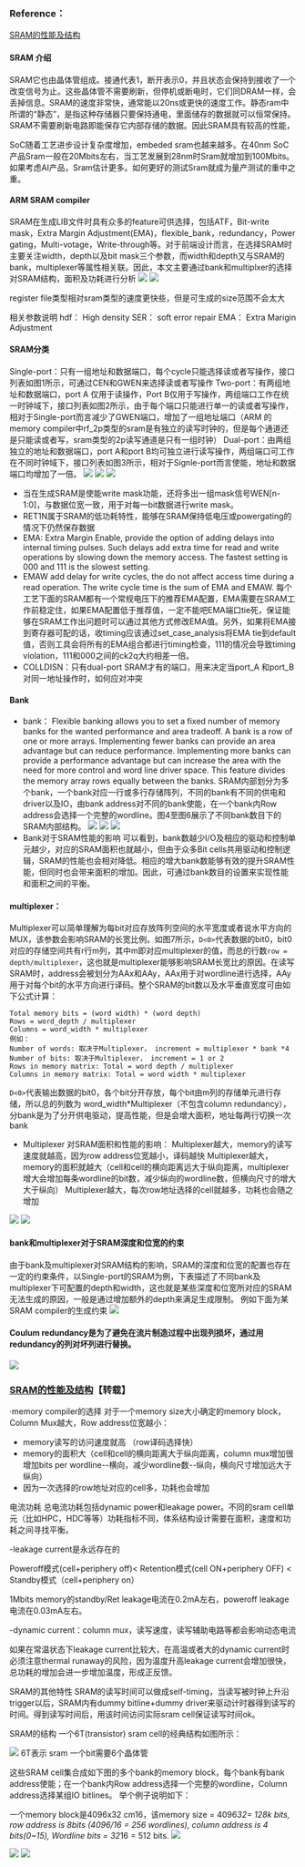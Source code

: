 ### Reference：
[SRAM的性能及结构](https://aijishu.com/a/1060000000123289)
#### SRAM 介绍
SRAM它也由晶体管组成。接通代表1，断开表示0，并且状态会保持到接收了一个改变信号为止。这些晶体管不需要刷新，但停机或断电时，它们同DRAM一样，会丢掉信息。SRAM的速度非常快，通常能以20ns或更快的速度工作。静态ram中所谓的“静态”，是指这种存储器只要保持通电，里面储存的数据就可以恒常保持。SRAM不需要刷新电路即能保存它内部存储的数据。因此SRAM具有较高的性能，

SoC随着工艺进步设计复杂度增加，embeded sram也越来越多。在40nm SoC产品Sram一般在20Mbits左右，当工艺发展到28nm时Sram就增加到100Mbits。如果考虑AI产品，Sram估计更多。如何更好的测试Sram就成为量产测试的重中之重。


#### ARM SRAM compiler
SRAM在生成LIB文件时具有众多的feature可供选择，包括ATF，Bit-write mask，Extra Margin Adjustment(EMA)，flexible_bank，redundancy，Power gating，Multi-votage，Write-through等。对于前端设计而言，在选择SRAM时主要关注width，depth以及bit mask三个参数，而width和depth又与SRAM的bank，multiplexer等属性相关联。因此，本文主要通过bank和multiplxer的选择对SRAM结构，面积及功耗进行分析
![](memory-compiler.assets\23495115-3f8db392980efc0e.png)
![](memory-compiler.assets\23495115-86dcbb2f2a39cdf5.png)

register file类型相对sram类型的速度更快些，但是可生成的size范围不会太大

相关参数说明
hdf： High density 
SER： soft error repair
EMA： Extra Marigin Adjustment


#### SRAM分类
Single-port：只有一组地址和数据端口，每个cycle只能选择读或者写操作，接口列表如图1所示，可通过CEN和GWEN来选择读或者写操作
Two-port：有两组地址和数据端口，port A 仅用于读操作，Port B仅用于写操作，两组端口工作在统一时钟域下，接口列表如图2所示，由于每个端口只能进行单一的读或者写操作，相对于Single-port而言减少了GWEN端口，增加了一组地址端口（ARM 的memory compiler中rf_2p类型的sram是有独立的读写时钟的，但是每个通道还是只能读或者写，sram类型的2p读写通道是只有一组时钟）
Dual-port：由两组独立的地址和数据端口，port A和port B均可独立进行读写操作，两组端口可工作在不同时钟域下，接口列表如图3所示，相对于Signle-port而言使能，地址和数据端口均增加了一倍。
![](memory-compiler.assets\23495115-11626f0f65c3db8f.png)
![](memory-compiler.assets\23495115-1c222898d3df1391.png)
![](memory-compiler.assets\23495115-1d0c3ffa0ab239df.png)
* 当在生成SRAM是使能write mask功能，还将多出一组mask信号WEN[n-1:0]，与数据位宽一致，用于对每一bit数据进行write mask。
* RET1N属于SRAM的低功耗特性，能够在SRAM保持低电压或powergating的情况下仍然保存数据
* EMA: Extra Margin Enable, provide the option of adding delays into internal timing pulses. Such delays add extra time for read and write operations by slowing down the memory access. The fastest setting is 000 and 111 is the slowest setting.
* EMAW add delay for write cycles, the do not affect access time during a read operation. The write cycle time is the sum of EMA and EMAW.
每个工艺下面的SRAM都有一个常规电压下的推荐EMA配置，EMA需要在SRAM工作前稳定住，如果EMA配置低于推荐值，一定不能吧EMA端口tie死，保证能够在SRAM工作出问题时可以通过其他方式修改EMA值。另外，如果将EMA接到寄存器可配的话，收timing应该通过set_case_analysis将EMA tie到default值，否则工具会将所有的EMA组合都进行timing检查，111的情况会导致timing violation，111和000之间的ck2q大约相差一倍。
* COLLDISN：只有dual-port SRAM才有的端口，用来决定当port_A 和port_B对同一地址操作时，如何应对冲突

#### Bank
* bank：
Flexible banking allows you to set a fixed number of memory banks for the wanted performance and area tradeoff. A bank is a row of one or more arrays. Implementing fewer banks can provide an area advantage but can reduce performance. Implementing more banks can provide a performance advantage but can increase the area with the need for more control and word line driver space. This feature divides the memory array rows equally between the banks.
SRAM内部划分为多个bank，一个bank对应一行或多行存储阵列，不同的bank有不同的供电和driver以及IO，由bank address对不同的bank使能，在一个bank内Row address会选择一个完整的wordline。图4至图6展示了不同bank数目下的SRAM内部结构。
![](memory-compiler.assets\23495115-acdae09b224a5720.png)
![](memory-compiler.assets\23495115-72c0a5cfb546cd7a.png)
![](memory-compiler.assets\23495115-ff2e49a66ac4f1eb.png)
* Bank对于SRAM性能的影响
可以看到，bank数越少I/O及相应的驱动和控制单元越少，对应的SRAM面积也就越小，但由于众多Bit cells共用驱动和控制逻辑，SRAM的性能也会相对降低。相应的增大bank数能够有效的提升SRAM性能，但同时也会带来面积的增加。因此，可通过bank数目的设置来实现性能和面积之间的平衡。


#### multiplexer：
Multiplexer可以简单理解为每bit对应存放阵列空间的水平宽度或者说水平方向的MUX，该参数会影响SRAM的长宽比例。如图7所示，`D<0>`代表数据的bit0，bit0对应的存储空间共有r行m列，其中m即对应multiplexer的值，而总的行数`row = depth/multiplexer`，这也就是multiplexer能够影响SRAM长宽比的原因。在读写SRAM时，address会被划分为AAx和AAy，AAx用于对wordline进行选择，AAy用于对每个bit的水平方向进行译码。整个SRAM的bit数以及水平垂直宽度可由如下公式计算：
```
Total memory bits = (word width) * (word depth)
Rows = word_depth / multiplexer
Columns = word_width * multiplexer
例如：
Number of words: 取决于Multiplexer， increment = multiplexer * bank *4
Number of bits: 取决于Multiplexer， increment = 1 or 2
Rows in memory matrix: Total = word depth / multiplexer
Columns in memory matrix: Total = word width * multiplexer
```

`D<0>`代表输出数据的bit0，各个bit分开存放，每个bit由m列的存储单元进行存储，所以总的列数为 word_width*Multiplexer（不包含column redundancy），分bank是为了分开供电驱动，提高性能，但是会增大面积，地址每两行切换一次bank

* Multiplexer 对SRAM面积和性能的影响：
Multiplexer越大，memory的读写速度就越高，因为row address位宽越小，译码越快
Multiplexer越大，memory的面积就越大（cell和cell的横向距离远大于纵向距离，multiplexer增大会增加每条wordline的bit数，减少纵向的wordline数，但横向尺寸的增大大于纵向）
Multiplexer越大，每次row地址选择的cell就越多，功耗也会随之增加

![](memory-compiler.assets\23495115-7a93301dc8f3dc34.png)
![](memory-compiler.assets\23495115-2f5e0ac31b8b450f.png)

#### bank和multiplexer对于SRAM深度和位宽的约束
由于bank及multiplexer对SRAM结构的影响，SRAM的深度和位宽的配置也存在一定的约束条件，以Single-port的SRAM为例，下表描述了不同bank及multiplexer下可配置的depth和width，这也就是某些深度和位宽所对应的SRAM无法生成的原因，一般是通过增加额外的depth来满足生成限制。
例如下面为某SRAM compiler的生成约束
![](memory-compiler.assets\23495115-9c3adf947bf8f3c0.png)


#### Coulum redundancy是为了避免在流片制造过程中出现列损坏，通过用redundancy的列对坏列进行替换。
![](memory-compiler.assets\23495115-17f6caa5aa682421.png)

### [SRAM的性能及结构](https://aijishu.com/a/1060000000123289)【转载】
·memory compiler的选择
对于一个memory size大小确定的memory block，Column Mux越大，Row address位宽越小：

*   memory读写的访问速度就高 （row译码选择快）
*   memory的面积大（cell和cell的横向距离大于纵向距离，column mux增加很增加bits per wordline--横向，减少wordline数--纵向，横向尺寸增加远大于纵向）
*   因为一次选择的row地址对应的cell多，功耗也会增加

电流功耗
总电流功耗包括dynamic power和leakage power。不同的sram cell单元（比如HPC，HDC等等）功耗指标不同，体系结构设计需要在面积，速度和功耗之间寻找平衡。

-leakage current是永远存在的

Poweroff模式(cell+periphery off)< Retention模式(cell ON+periphery OFF) < Standby模式（cell+periphery on）

1Mbits memory的standby/Ret leakage电流在0.2mA左右，poweroff leakage电流在0.03mA左右。

-dynamic current：column mux，读写速度，读写辅助电路等都会影响动态电流

如果在常温状态下leakage current比较大，在高温或者大的dynamic current时必须注意thermal runaway的风险，因为温度升高leakage current会增加很快，总功耗的增加会进一步增加温度，形成正反馈。

SRAM的其他特性
SRAM的读写时间可以做成self-timing，当读写被时钟上升沿trigger以后，SRAM内有dummy bitline+dummy driver来驱动计时器得到读写的时间。得到读写时间后，用该时间访问实际sram cell保证读写时间ok。

SRAM的结构
一个6T(transistor) sram cell的经典结构如图所示：

![](memory-compiler.assets\23495115-21da63cd58a53fc0.png)
6T表示 sram 一个bit需要6个晶体管

这些SRAM cell集合成如下图的多个bank的memory block，每个bank有bank address使能；在一个bank内Row address选择一个完整的wordline，Column address选择某组IO bitlines。
举个例子说明如下：

一个memory block是4096x32 cm16，该memory size = 4096*32= 128k bits, row address is 8bits (4096/16 = 256 wordlines), column address is 4 bits(0~15), Wordline bits = 32*16 = 512 bits.
![](memory-compiler.assets\23495115-7de51c8165e022d2.png)

![](memory-compiler.assets\23495115-814003cc7d83bd80.png)
![](memory-compiler.assets\23495115-b32d7c3d2f83d0c7.png)
